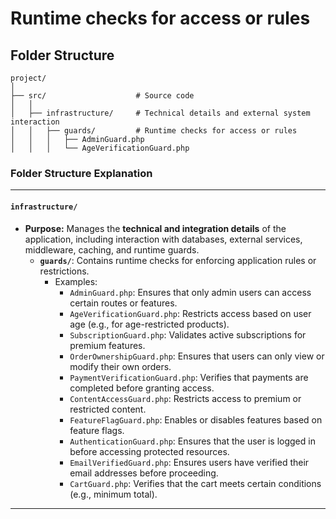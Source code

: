 # Runtime checks for access or rules

## Folder Structure

```
project/
│
├── src/                    # Source code
│   │
│   ├── infrastructure/     # Technical details and external system interaction
│   │   ├── guards/         # Runtime checks for access or rules
│   │   │   ├── AdminGuard.php
│   │   │   └── AgeVerificationGuard.php
```


### **Folder Structure Explanation**

* * *

#### **`infrastructure/`**

- **Purpose:** Manages the **technical and integration details** of the application, including interaction with databases, external services, middleware, caching, and runtime guards.
    - **`guards/`**: Contains runtime checks for enforcing application rules or restrictions.
        - Examples:
            - `AdminGuard.php`: Ensures that only admin users can access certain routes or features.
            - `AgeVerificationGuard.php`: Restricts access based on user age (e.g., for age-restricted products).
            - `SubscriptionGuard.php`: Validates active subscriptions for premium features.
            - `OrderOwnershipGuard.php`: Ensures that users can only view or modify their own orders.
            - `PaymentVerificationGuard.php`: Verifies that payments are completed before granting access.
            - `ContentAccessGuard.php`: Restricts access to premium or restricted content.
            - `FeatureFlagGuard.php`: Enables or disables features based on feature flags.
            - `AuthenticationGuard.php`: Ensures that the user is logged in before accessing protected resources.
            - `EmailVerifiedGuard.php`: Ensures users have verified their email addresses before proceeding.
            - `CartGuard.php`: Verifies that the cart meets certain conditions (e.g., minimum total).

* * *
